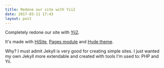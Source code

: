 ```yaml
---
title: Redone our site with Yii2
date: 2017-03-11 17:43
layout: post
---
```


Completely redone our site with [Yii2].

It's made with [HiSite], [Pages module] and [Hyde theme].

Why? I must admit Jekyll is very good for creating simple sites.
I just wanted my own Jekyll more extendable and created with tools I'm used to: PHP and Yii.

[Yii2]:         http://yiiframework.com/
[HiSite]:       /packages/hisite/
[Hyde theme]:   /packages/yii2-theme-hyde/
[Pages module]: /packages/yii2-module-pages/
